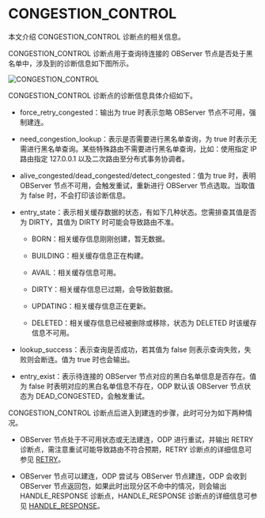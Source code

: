 # CONGESTION_CONTROL

本文介绍 CONGESTION_CONTROL 诊断点的相关信息。

CONGESTION_CONTROL 诊断点用于查询待连接的 OBServer 节点是否处于黑名单中，涉及到的诊断信息如下图所示。

![CONGESTION_CONTROL](https://obbusiness-private.oss-cn-shanghai.aliyuncs.com/doc/img/odp/V4.2.0/zh-CN/900.o-m-guide/400.routing-diagnosis/600.congestion-control-01.png)

CONGESTION_CONTROL 诊断点的诊断信息具体介绍如下。

* force_retry_congested：输出为 true 时表示忽略 OBServer 节点不可用，强制建连。

* need_congestion_lookup：表示是否需要进行黑名单查询，为 true 时表示无需进行黑名单查询。某些特殊路由不需要进行黑名单查询，比如：使用指定 IP 路由指定 127.0.0.1 以及二次路由至分布式事务协调者。

* alive_congested/dead_congested/detect_congested：值为 true 时，表明 OBServer 节点不可用，会触发重试，重新进行 OBServer 节点选取。当取值为 false 时，不会打印该诊断信息。

* entry_state：表示相关缓存数据的状态，有如下几种状态。您需排查其值是否为 DIRTY，其值为 DIRTY 时可能会导致路由不准。
  
  * BORN：相关缓存信息刚刚创建，暂无数据。
  
  * BUILDING：相关缓存信息正在构建。
  
  * AVAIL：相关缓存信息可用。
  
  * DIRTY：相关缓存信息已过期，会导致脏数据。
  
  * UPDATING：相关缓存信息正在更新。
  
  * DELETED：相关缓存信息已经被删除或移除，状态为 DELETED 时该缓存信息不可用。

* lookup_success：表示查询是否成功，若其值为 false 则表示查询失败，失败则会断连。值为 true 时也会输出。

* entry_exist：表示待连接的 OBServer 节点对应的黑白名单信息是否存在。值为 false 时表明对应的黑白名单信息不存在，ODP 默认该 OBServer 节点状态为 DEAD_CONGESTED，会触发重试。

CONGESTION_CONTROL 诊断点后进入到建连的步骤，此时可分为如下两种情况。

* OBServer 节点处于不可用状态或无法建连，ODP 进行重试，并输出 RETRY 诊断点，需注意重试可能导致路由不符合预期，RETRY 诊断点的详细信息可参见 [RETRY](./700.retry.md)。

* OBServer 节点可以建连，ODP 尝试与 OBServer 节点建连，ODP 会收到 OBServer 节点返回包，如果此时出现分区不命中的情况，则会输出 HANDLE_RESPONSE 诊断点，HANDLE_RESPONSE 诊断点的详细信息可参见 [HANDLE_RESPONSE](./800.handle-response.md)。
